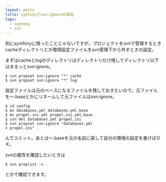```yaml
---
layout: posts
title: symfonyでsvn:ignoreの設定
tags: 
  - symfony
  - svn
---
```


別にsymfonyに限ったことじゃないですが、プロジェクトをsvnで管理するときcacheディレクトリとか環境設定ファイルをsvn管理下から外すときの設定。

まずはcacheとlogのディレクトリはディレクトリだけ残してディレクトリ以下はまるっとsvn:ignore。

    $ svn propset svn:ignore "*" cache
    $ svn propset svn:ignore "*" log

設定ファイルは元のベースになるファイルを残しておきたいので。元ファイルを〜.baseとかにリネームして元ファイルはsvn:ignore。

    $ cd config
    $ mv databases.yml databases.yml.base
    $ mv propel.ini.yml propel.ini.yml.base
    $ svn del databases.yml propel.ini
    $ svn propset svn:ignore "databases.yml
    > propel.ini" .

んでコミット。あとは〜.baseを元の名前に戻して自分の環境の設定を書けばＯＫ。

svnの属性を確認したいときは

    $ svn proplist -v .

とかで確認できます。
